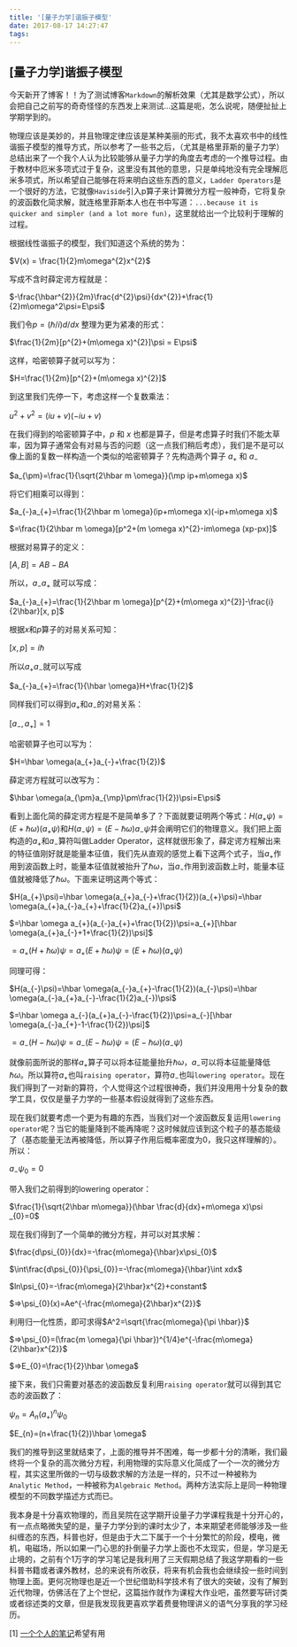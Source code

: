 ```yaml
---
title: '[量子力学]谐振子模型'
date: 2017-08-17 14:27:47
tags:
---
```


## [量子力学]谐振子模型

<link rel="stylesheet" href="https://cdnjs.cloudflare.com/ajax/libs/KaTeX/0.5.1/katex.min.css">

<link rel="stylesheet" href="https://cdn.jsdelivr.net/github-markdown-css/2.2.1/github-markdown.css"/>

今天新开了博客！！为了测试博客`Markdown`的解析效果（尤其是数学公式），所以会把自己之前写的奇奇怪怪的东西发上来测试...这篇是呃，怎么说呢，随便扯扯上学期学到的。

<!--more-->

物理应该是美妙的，并且物理定律应该是某种美丽的形式，我不太喜欢书中的线性谐振子模型的推导方式，所以参考了一些书之后，（尤其是格里菲斯的量子力学）总结出来了一个我个人认为比较能够从量子力学的角度去考虑的一个推导过程。由于教材中厄米多项式过于复杂，这里没有其他的意思，只是单纯地没有完全理解厄米多项式，所以希望自己能够在将来明白这些东西的意义，`Ladder Operators`是一个很好的方法，它就像`Haviside`引入p算子来计算微分方程一般神奇，它将复杂的波函数化简求解，就连格里菲斯本人也在书中写道：`...because it is quicker and simpler (and a lot more fun)`，这里就给出一个比较利于理解的过程。

根据线性谐振子的模型，我们知道这个系统的势为：

$V(x) = \frac{1}{2}m\omega^{2}x^{2}$

写成不含时薛定谔方程就是：

$-\frac{\hbar^{2}}{2m}\frac{d^{2}\psi}{dx^{2}}+\frac{1}{2}m\omega^2\psi=E\psi$

我们令$p=(\hbar/i)d/dx$ 整理为更为紧凑的形式：

$\frac{1}{2m}[p^{2}+(m\omega x)^{2}]\psi = E\psi$

这样，哈密顿算子就可以写为：

$H=\frac{1}{2m}[p^{2}+(m\omega x)^{2}]$

到这里我们先停一下，考虑这样一个复数乘法：

$u^{2}+v^{2}=(iu+v)(-iu+v)$

在我们得到的哈密顿算子中，$p$ 和 $x$ 也都是算子，但是考虑算子时我们不能太草率，因为算子通常会有对易与否的问题（这一点我们稍后考虑），我们是不是可以像上面的复数一样构造一个类似的哈密顿算子？先构造两个算子 $a_+$ 和 $a_{-}$

$a_{\pm}=\frac{1}{\sqrt{2\hbar m \omega}}(\mp ip+m\omega x)$

将它们相乘可以得到：

$a_{-}a_{+}=\frac{1}{2\hbar m \omega}(ip+m\omega x)(-ip+m\omega x)$

$=\frac{1}{2\hbar m \omega}[p^2+(m \omega x)^{2}-im\omega (xp-px)]$

根据对易算子的定义：

$[A, B]=AB-BA$

所以，$a_{-}a_{+}$ 就可以写成：

$a_{-}a_{+}=\frac{1}{2\hbar m \omega}[p^{2}+(m\omega x)^{2}]-\frac{i}{2\hbar}[x, p]$

根据$x$和$p$算子的对易关系可知：

$[x, p] = i\hbar$

所以$a_{+}a_{-}$就可以写成

$a_{-}a_{+}=\frac{1}{\hbar \omega}H+\frac{1}{2}$

同样我们可以得到$a_{+}$和$a_{-}$的对易关系：

$[a_{-}, a_{+}] = 1$

哈密顿算子也可以写为：

$H=\hbar \omega(a_{+}a_{-}+\frac{1}{2})$

薛定谔方程就可以改写为：

$\hbar \omega(a_{\pm}a_{\mp}\pm\frac{1}{2})\psi=E\psi$

看到上面化简的薛定谔方程是不是简单多了？下面就要证明两个等式：$H(a_{+}\psi)=(E+\hbar \omega)(a_{+}\psi)$和$H(a_{-}\psi)=(E-\hbar \omega)a_{-}\psi$并会阐明它们的物理意义。我们把上面构造的$a_{+}$和$a_{-}$算符叫做Ladder Operator，这样就很形象了，薛定谔方程解出来的特征值刚好就是能量本征值，我们先从直观的感觉上看下这两个式子，当$a_{+}$作用到波函数上时，能量本征值就被抬升了$\hbar \omega$，当$a_{-}$作用到波函数上时，能量本征值就被降低了$\hbar \omega$。下面来证明这两个等式：

$H(a_{+}\psi)=\hbar \omega(a_{+}a_{-}+\frac{1}{2})(a_{+}\psi)=\hbar \omega(a_{+}a_{-}a_{+}+\frac{1}{2}a_{+})\psi$

$=\hbar \omega a_{+}(a_{-}a_{+}+\frac{1}{2})\psi=a_{+}[\hbar \omega(a_{+}a_{-}+1+\frac{1}{2})\psi]$

$=a_{+}(H+\hbar \omega)\psi=a_{+}(E+\hbar \omega)\psi=(E+\hbar \omega)(a_{+}\psi)$

同理可得：

$H(a_{-}\psi)=\hbar \omega(a_{-}a_{+}-\frac{1}{2})(a_{-}\psi)=\hbar \omega(a_{-}a_{+}a_{-}-\frac{1}{2}a_{-})\psi$

$=\hbar \omega a_{-}(a_{+}a_{-}-\frac{1}{2})\psi=a_{-}[\hbar \omega(a_{-}a_{+}-1-\frac{1}{2})\psi]$

$=a_{-}(H-\hbar \omega)\psi=a_{-}(E-\hbar \omega)\psi=(E-\hbar \omega)(a_{-}\psi)$

就像前面所说的那样$a_{+}$算子可以将本征能量抬升$\hbar \omega$，$a_{-}$可以将本征能量降低$\hbar \omega$。所以算符$a_{+}$也叫`raising operator`，算符$a_{-}$也叫`lowering operator`。现在我们得到了一对新的算符，个人觉得这个过程很神奇，我们并没用用十分复杂的数学工具，仅仅是量子力学的一些基本假设就得到了这些东西。

现在我们就要考虑一个更为有趣的东西，当我们对一个波函数反复运用`lowering operator`呢？当它的能量降到不能再降呢？这时候就应该到这个粒子的基态能级了（基态能量无法再被降低，所以算子作用后概率密度为0，我只这样理解的）。所以：

$a_{-}\psi _{0}=0$

带入我们之前得到的lowering operator：

$\frac{1}{\sqrt{2\hbar m\omega}}(\hbar \frac{d}{dx}+m\omega x)\psi _{0}=0$

现在我们得到了一个简单的微分方程，并可以对其求解：

$\frac{d\psi_{0}}{dx}=-\frac{m\omega}{\hbar}x\psi_{0}$

$\int\frac{d\psi_{0}}{\psi_{0}}=-\frac{m\omega}{\hbar}\int xdx$

$ln\psi_{0}=-\frac{m\omega}{2\hbar}x^{2}+constant$

$=>\psi_{0}(x)=Ae^{-\frac{m\omega}{2\hbar}x^{2}}$

利用归一化性质，即可求得$A^2=\sqrt{\frac{m\omega}{\pi \hbar}}$

$=>\psi_{0}=(\frac{m \omega}{\pi \hbar})^{1/4}e^{-\frac{m\omega}{2\hbar}x^{2}}$

$=>E_{0}=\frac{1}{2}\hbar \omega$

接下来，我们只需要对基态的波函数反复利用`raising operator`就可以得到其它态的波函数了：

$\psi_{n}=A_{n}(a_{+})^{n}\psi_{0}$

$E_{n}=(n+\frac{1}{2})\hbar \omega$

我们的推导到这里就结束了，上面的推导并不困难，每一步都十分的清晰，我们最终将一个复杂的高次微分方程，利用物理的实际意义化简成了一个一次的微分方程，其实这里所做的一切与级数求解的方法是一样的，只不过一种被称为`Analytic Method`，一种被称为`Algebraic Method`。两种方法实际上是同一种物理模型的不同数学描述方式而已。

我本身是十分喜欢物理的，而且吴院在这学期开设量子力学课程我是十分开心的，有一点点略微失望的是，量子力学分到的课时太少了，本来期望老师能够涉及一些纠缠态的东西，科普也好，但是由于大二下属于一个十分繁忙的阶段，模电，微机，电磁场，所以如果一门心思的扑倒量子力学上面也不太现实，但是，学习是无止境的，之前有个1万字的学习笔记是我利用了三天假期总结了我这学期看的一些科普书籍或者课外教材，总的来说有所收获，将来有机会我也会继续投一些时间到物理上面。更何况物理也是近一个世纪借助科学技术有了很大的突破，没有了解到近代物理，仿佛活在了上个世纪，这篇拙作就作为课程大作业吧，虽然要写研讨类或者综述类的文章，但是我发现我更喜欢学着费曼物理讲义的语气分享我的学习经历。

[1] [一个个人的笔记](/notes/quantum-harmonic-oscillator/final_essay.pdf)希望有用

